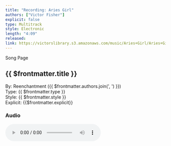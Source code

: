```yaml
---
title: "Recording: Aries Girl"
authors: ["Victor Fisher"]
explicit: false
type: Multitrack  
style: Electronic
length: "4:09"
released:
link: https://victorslibrary.s3.amazonaws.com/music/Aries+Girl/Aries+Girl.mp3
---
```


<g-link to="/song/aries-girl">Song Page</g-link>

## {{ $frontmatter.title }}

By: <g-link to="/band/reenchantment">Reenchantment</g-link> ({{ $frontmatter.authors.join(', ') }})  
Type: {{ $frontmatter.type }}  
Style: {{ $frontmatter.style }}  
Explicit: {{$frontmatter.explicit}}

### Audio

<audio controls controlsList="nodownload">
  <source :src="$frontmatter.link" type="audio/mpeg">
Your browser does not support the audio element.
</audio>
